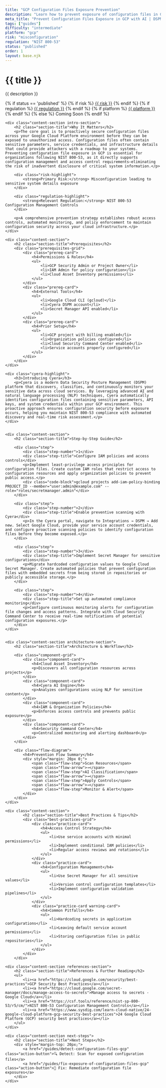 ```yaml
---
title: "GCP Configuration Files Exposure Prevention"
description: "Learn how to prevent exposure of configuration files in Google Cloud Platform environments. Follow step-by-step guidance for NIST 800-53 compliance."
meta_title: "Prevent Configuration Files Exposure in GCP with AI | DSPM Guide"
tags: ["guides"]
difficulty: "intermediate"
platform: "gcp"
risk: "misconfiguration"
regulation: "NIST 800-53"
status: "published"
order: 1
layout: base.njk
---
```


<div class="container">
    <div class="header">
        <h1>{{ title }}</h1>
        <p>{{ description }}</p>
        <div class="guide-tags-container">
			<div class="guide-tags-wrapper">
		    {% if status == 'published' %}
		        {% if risk %}
		        <a href="/risk/{{ risk | downcase | replace: ' ', '-' }}/" class="guide-tag risk">{{ risk }}</a>
		        {% endif %}
		        {% if regulation %}
		        <a href="/regulation/{{ regulation | downcase | replace: ' ', '-' }}/" class="guide-tag regulation">{{ regulation }}</a>
		        {% endif %}
		        {% if platform %}
		        <a href="/platforms/{{ platform | downcase | replace: ' ', '-' }}/" class="guide-tag platform">{{ platform }}</a>
		        {% endif %}
		    {% else %}
		        <span class="guide-tag coming-soon">Coming Soon</span>
		    {% endif %}
		</div>
		</div>
    </div>

    <div class="content-section intro-section">
        <h2 class="section-title">Why It Matters</h2>
        <p>The core goal is to proactively secure configuration files across your Google Cloud Platform environment before they can be exposed to unauthorized access. Configuration files often contain sensitive parameters, service credentials, and infrastructure details that could provide attackers with a roadmap to your systems. Preventing configuration file exposure in GCP is essential for organizations following NIST 800-53, as it directly supports configuration management and access control requirements—eliminating the risk of inadvertent disclosure of critical system information.</p>
        
        <div class="risk-highlight">
            <strong>Primary Risk:</strong> Misconfiguration leading to sensitive system details exposure
        </div>
        
        <div class="regulation-highlight">
            <strong>Relevant Regulation:</strong> NIST 800-53 Configuration Management Controls
        </div>
        
        <p>A comprehensive prevention strategy establishes robust access controls, automated monitoring, and policy enforcement to maintain configuration security across your cloud infrastructure.</p>
    </div>

    <div class="content-section">
        <h2 class="section-title">Prerequisites</h2>
        <div class="prerequisites-grid">
            <div class="prereq-card">
                <h4>Permissions & Roles</h4>
                <ul>
                    <li>GCP Security Admin or Project Owner</li>
                    <li>IAM Admin for policy configuration</li>
                    <li>Cloud Asset Inventory permissions</li>
                </ul>
            </div>
            <div class="prereq-card">
                <h4>External Tools</h4>
                <ul>
                    <li>Google Cloud CLI (gcloud)</li>
                    <li>Cyera DSPM account</li>
                    <li>Secret Manager API enabled</li>
                </ul>
            </div>
            <div class="prereq-card">
                <h4>Prior Setup</h4>
                <ul>
                    <li>GCP project with billing enabled</li>
                    <li>Organization policies configured</li>
                    <li>Cloud Security Command Center enabled</li>
                    <li>Service accounts properly configured</li>
                </ul>
            </div>
        </div>
    </div>
	
    <div class="cyera-highlight">
        <h3>Introducing Cyera</h3>
        <p>Cyera is a modern Data Security Posture Management (DSPM) platform that discovers, classifies, and continuously monitors your sensitive data across cloud services. By leveraging advanced AI and natural language processing (NLP) techniques, Cyera automatically identifies configuration files containing sensitive parameters, API keys, and system credentials within your GCP environment. This proactive approach ensures configuration security before exposure occurs, helping you maintain NIST 800-53 compliance with automated discovery and real-time risk assessment.</p>
    </div>
	

    <div class="content-section">
        <h2 class="section-title">Step-by-Step Guide</h2>
        
        <div class="step">
            <div class="step-number">1</div>
            <div class="step-title">Configure IAM policies and access controls</div>
            <p>Implement least-privilege access principles for configuration files. Create custom IAM roles that restrict access to configuration resources and apply organization policies to prevent public access.</p>
            <div class="code-block">gcloud projects add-iam-policy-binding PROJECT_ID --member="user:admin@example.com" --role="roles/secretmanager.admin"</div>
        </div>

        <div class="step">
            <div class="step-number">2</div>
            <div class="step-title">Enable preventive scanning with Cyera</div>
            <p>In the Cyera portal, navigate to Integrations → DSPM → Add new. Select Google Cloud, provide your service account credentials, and configure proactive scanning policies to identify configuration files before they become exposed.</p>
        </div>

        <div class="step">
            <div class="step-number">3</div>
            <div class="step-title">Implement Secret Manager for sensitive configurations</div>
            <p>Migrate hardcoded configuration values to Google Cloud Secret Manager. Create automated policies that prevent configuration files with embedded secrets from being stored in repositories or publicly accessible storage.</p>
        </div>

        <div class="step">
            <div class="step-number">4</div>
            <div class="step-title">Set up automated compliance monitoring</div>
            <p>Configure continuous monitoring alerts for configuration file changes and access patterns. Integrate with Cloud Security Command Center to receive real-time notifications of potential configuration exposures.</p>
        </div>
    </div>


    <div class="content-section architecture-section">
        <h2 class="section-title">Architecture & Workflow</h2>
        
        <div class="component-grid">
            <div class="component-card">
                <h4>Cloud Asset Inventory</h4>
                <p>Discovers all configuration resources across projects</p>
            </div>
            <div class="component-card">
                <h4>Cyera AI Engine</h4>
                <p>Analyzes configurations using NLP for sensitive content</p>
            </div>
            <div class="component-card">
                <h4>IAM & Organization Policies</h4>
                <p>Enforces access controls and prevents public exposure</p>
            </div>
            <div class="component-card">
                <h4>Security Command Center</h4>
                <p>Centralized monitoring and alerting dashboard</p>
            </div>
        </div>

        <div class="flow-diagram">
            <h4>Prevention Flow Summary</h4>
            <div style="margin: 20px 0;">
                <span class="flow-step">Scan Resources</span>
                <span class="flow-arrow">→</span>
                <span class="flow-step">AI Classification</span>
                <span class="flow-arrow">→</span>
                <span class="flow-step">Apply Controls</span>
                <span class="flow-arrow">→</span>
                <span class="flow-step">Monitor & Alert</span>
            </div>
        </div>
    </div>

	<div class="content-section">
	        <h2 class="section-title">Best Practices & Tips</h2>
	        <div class="best-practices-grid">
	            <div class="practice-card">
	                <h4>Access Control Strategy</h4>
	                <ul>
	                    <li>Use service accounts with minimal permissions</li>
	                    <li>Implement conditional IAM policies</li>
	                    <li>Regular access reviews and rotations</li>
	                </ul>
	            </div>
	            <div class="practice-card">
	                <h4>Configuration Management</h4>
	                <ul>
	                    <li>Use Secret Manager for all sensitive values</li>
	                    <li>Version control configuration templates</li>
	                    <li>Implement configuration validation pipelines</li>
	                </ul>
	            </div>
	            <div class="practice-card warning-card">
	                <h4>Common Pitfalls</h4>
	                <ul>
	                    <li>Hardcoding secrets in application configurations</li>
	                    <li>Leaving default service account permissions</li>
	                    <li>Storing configuration files in public repositories</li>
	                </ul>
	            </div>
	        </div>
	    </div>

    <div class="content-section references-section">
        <h2 class="section-title">References & Further Reading</h2>
        <ul>
            <li><a href="https://cloud.google.com/security/best-practices">GCP Security Best Practices</a></li>
            <li><a href="https://cloud.google.com/secret-manager/docs/manage-access-to-secrets">Manage access to secrets - Google Cloud</a></li>
            <li><a href="https://csf.tools/reference/nist-sp-800-53/r5/cm/">NIST 800-53 Configuration Management Controls</a></li>
            <li><a href="https://www.sysdig.com/learn-cloud-native/24-google-cloud-platform-gcp-security-best-practices">24 Google Cloud Platform (GCP) security best practices</a></li>
        </ul>
    </div>

    <div class="content-section next-steps">
        <h2 class="section-title">Next Steps</h2>
        <div style="margin-top: 20px;">
            <a href="/guides/detect-configuration-files-gcp" class="action-button">🔍 Detect: Scan for exposed configuration files</a>
            <a href="/guides/fix-exposure-of-configuration-files-gcp" class="action-button">🔧 Fix: Remediate configuration file exposures</a>
        </div>
    </div>
</div>